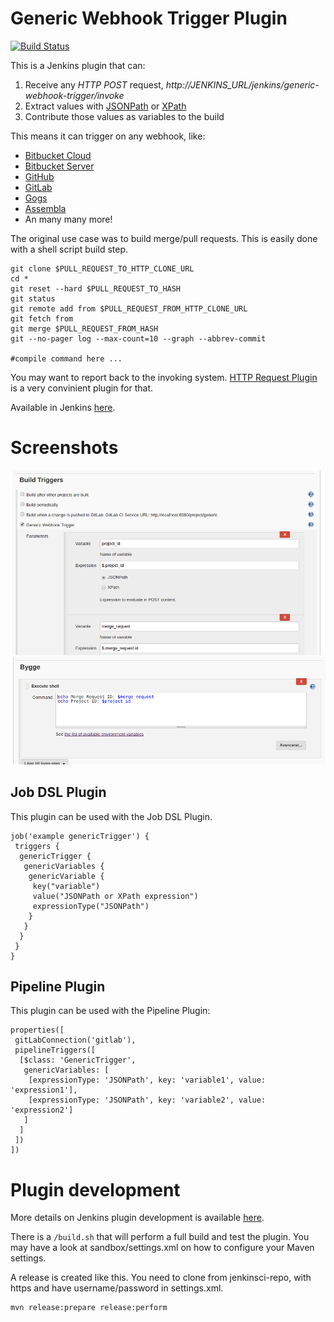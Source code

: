 # Generic Webhook Trigger Plugin

[![Build Status](https://jenkins.ci.cloudbees.com/job/plugins/job/generic-webhook-trigger-plugin/badge/icon)](https://jenkins.ci.cloudbees.com/job/plugins/job/generic-webhook-trigger-plugin/)

This is a Jenkins plugin that can:
 1. Receive any *HTTP POST* request, *http://JENKINS_URL/jenkins/generic-webhook-trigger/invoke*
 2. Extract values with [JSONPath](https://github.com/jayway/JsonPath) or [XPath](https://www.w3schools.com/xml/xpath_syntax.asp)
 3. Contribute those values as variables to the build

This means it can trigger on any webhook, like:
* [Bitbucket Cloud](https://confluence.atlassian.com/bitbucket/manage-webhooks-735643732.html)
* [Bitbucket Server](https://marketplace.atlassian.com/plugins/com.nerdwin15.stash-stash-webhook-jenkins/server/overview)
* [GitHub](https://developer.github.com/webhooks/)
* [GitLab](https://docs.gitlab.com/ce/user/project/integrations/webhooks.html)
* [Gogs](https://gogs.io/docs/features/webhook)
* [Assembla](https://blog.assembla.com/AssemblaBlog/tabid/12618/bid/107614/Assembla-Bigplans-Integration-How-To.aspx)
* An many many more!

The original use case was to build merge/pull requests. This is easily done with a shell script build step.

```
git clone $PULL_REQUEST_TO_HTTP_CLONE_URL  
cd *  
git reset --hard $PULL_REQUEST_TO_HASH  
git status  
git remote add from $PULL_REQUEST_FROM_HTTP_CLONE_URL  
git fetch from
git merge $PULL_REQUEST_FROM_HASH  
git --no-pager log --max-count=10 --graph --abbrev-commit

#compile command here ...
```

You may want to report back to the invoking system. [HTTP Request Plugin](https://wiki.jenkins-ci.org/display/JENKINS/HTTP+Request+Plugin) is a very convinient plugin for that. 

Available in Jenkins [here](https://wiki.jenkins-ci.org/display/JENKINS/Generic+Webhook+Trigger+Plugin).

# Screenshots

![Generic trigger](https://github.com/tomasbjerre/generic-webhook-trigger-plugin/blob/master/sandbox/generic-trigger.png)
![Using variables in shell](https://github.com/tomasbjerre/generic-webhook-trigger-plugin/blob/master/sandbox/build-shell.png)


## Job DSL Plugin

This plugin can be used with the Job DSL Plugin.

```
job('example genericTrigger') {
 triggers {
  genericTrigger {
   genericVariables {
    genericVariable {
     key("variable")
     value("JSONPath or XPath expression")
     expressionType("JSONPath")
    }
   }
  }
 }
}
```

## Pipeline Plugin

This plugin can be used with the Pipeline Plugin:

```
properties([
 gitLabConnection('gitlab'),
 pipelineTriggers([
  [$class: 'GenericTrigger',
   genericVariables: [
    [expressionType: 'JSONPath', key: 'variable1', value: 'expression1'],
    [expressionType: 'JSONPath', key: 'variable2', value: 'expression2']
   ]
  ]
 ])
])

```

# Plugin development
More details on Jenkins plugin development is available [here](https://wiki.jenkins-ci.org/display/JENKINS/Plugin+tutorial).

There is a ```/build.sh``` that will perform a full build and test the plugin. You may have a look at sandbox/settings.xml on how to configure your Maven settings.

A release is created like this. You need to clone from jenkinsci-repo, with https and have username/password in settings.xml.
```
mvn release:prepare release:perform
```
